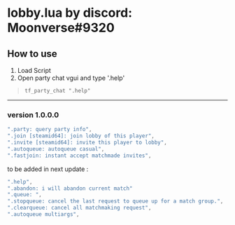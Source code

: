 # lobby.lua by discord: Moonverse#9320

## How to use
1. Load Script
2. Open party chat vgui and type '.help'
> `tf_party_chat ".help"`

---
### version 1.0.0.0
```lua
".party: query party info", 
".join [steamid64]: join lobby of this player",
".invite [steamid64]: invite this player to lobby", 
".autoqueue: autoqueue casual", 
".fastjoin: instant accept matchmade invites",
```

to be added in next update :
```lua
".help",
".abandon: i will abandon current match" 
".queue: ",
".stopqueue: cancel the last request to queue up for a match group.", 
".clearqueue: cancel all matchmaking request",
".autoqueue multiargs", 
```
